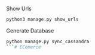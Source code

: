 Show Urls
```bash
python3 manage.py show_urls
```

Generate Database
```bash
python manage.py sync_cassandra
```# EComerce
